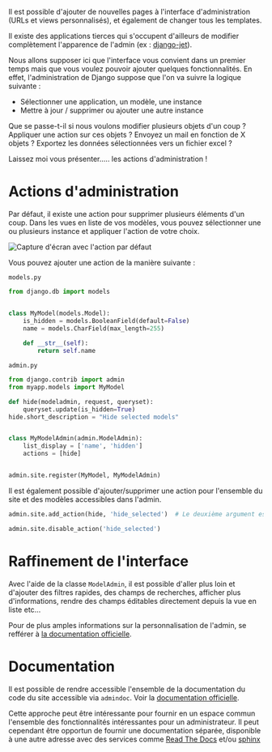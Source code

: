 Il est possible d'ajouter de nouvelles pages à l'interface d'administration (URLs et views personnalisés), et également de changer tous les templates.

Il existe des applications tierces qui s'occupent d'ailleurs de modifier complètement l'apparence de l'admin (ex : [django-jet](http://jet.geex-arts.com/)).

Nous allons supposer ici que l'interface vous convient dans un premier temps mais que vous voulez pouvoir ajouter  quelques fonctionnalités. En effet, l'administration de Django suppose que l'on va suivre la logique suivante : 

- Sélectionner une application, un modèle, une instance
- Mettre à jour / supprimer ou ajouter une autre instance

Que se passe-t-il si nous voulons modifier plusieurs objets d'un coup ? Appliquer une action sur ces objets ? Envoyez un mail en fonction de X objets ? Exportez les données sélectionnées vers un fichier excel ?

Laissez moi vous présenter..... les actions d'administration !

# Actions d'administration

Par défaut, il existe une action pour supprimer plusieurs éléments d'un coup. Dans les vues en liste de vos modèles, vous pouvez sélectionner une ou plusieurs instance et appliquer l'action de votre choix.

![Capture d'écran avec l'action par défaut](https://docs.google.com/drawings/d/e/2PACX-1vT8iZg3SITkZ2GUd3-pQQfSq_vjuSU167-QEMb7SJd3wPXvhRx4M85vWJw9eLUrefM6uBYVnz3W7D7p/pub?w=921&h=305)

Vous pouvez ajouter une action de la manière suivante :

`models.py`
```python
from django.db import models


class MyModel(models.Model):
    is_hidden = models.BooleanField(default=False)
    name = models.CharField(max_length=255)
   
    def __str__(self):
        return self.name
```

`admin.py`
```python
from django.contrib import admin
from myapp.models import MyModel

def hide(modeladmin, request, queryset):
    queryset.update(is_hidden=True)
hide.short_description = "Hide selected models"


class MyModelAdmin(admin.ModelAdmin):
    list_display = ['name', 'hidden']
    actions = [hide]


admin.site.register(MyModel, MyModelAdmin)
```

Il est également possible d'ajouter/supprimer une action pour l'ensemble du site et des modèles accessibles dans l'admin.

```python
admin.site.add_action(hide, 'hide_selected')  # Le deuxième argument est un nom optionnel qui peut permettre une suppression plus aisée

admin.site.disable_action('hide_selected')
```

# Raffinement de l'interface

Avec l'aide de la classe `ModelAdmin`, il est possible d'aller plus loin et d'ajouter des filtres rapides, des champs de recherches, afficher plus d'informations, rendre des champs éditables directement depuis la vue en liste etc...

Pour de plus amples informations sur la personnalisation de l'admin, se refférer à [la documentation officielle](https://docs.djangoproject.com/en/1.11/ref/contrib/admin/).

# Documentation

Il est possible de rendre accessible l'ensemble de la documentation du code du site accessible via `admindoc`.
Voir la [documentation officielle](https://docs.djangoproject.com/fr/1.11/ref/contrib/admin/admindocs/).

Cette approche peut être intéressante pour fournir en un espace commun l'ensemble des fonctionnalités intéressantes pour un administrateur. Il peut cependant être opportun de fournir une documentation séparée, disponible à une autre adresse avec des services comme [Read The Docs](https://readthedocs.org/) et/ou [sphinx](http://www.sphinx-doc.org/en/stable/) 
